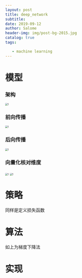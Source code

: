 ```yaml
---
layout: post
title: deep_network
subtitle: 
date: 2019-09-12
author: Salome
header-img: img/post-bg-2015.jpg
catalog: true
tags:

   - machine learning
---
```


# 模型



### 架构

<img src="https://tva1.sinaimg.cn/large/006y8mN6ly1g96ulcppzhj30z80t4wkr.jpg" alt="1" style="zoom:50%;" />



### 前向传播

<img src="https://tva1.sinaimg.cn/large/006y8mN6ly1g96ule5ai5j30we0k2q5f.jpg" alt="1" style="zoom:50%;" />



### 后向传播

<img src="https://tva1.sinaimg.cn/large/006y8mN6ly1g96uldjpuzj30su10agqt.jpg" alt="1" style="zoom:50%;" />

### 向量化核对维度

<img src="https://tva1.sinaimg.cn/large/006y8mN6ly1g96ulehq7rj30vs0aeabp.jpg" alt="1" style="zoom:50%;" />

<img src="https://tva1.sinaimg.cn/large/006y8mN6ly1g96ulbwoe7j30uk0823zq.jpg" alt="1" style="zoom:50%;" />

# 策略

同样是定义损失函数

# 算法

如上为梯度下降法

# 实现

